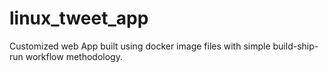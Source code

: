 # linux_tweet_app

Customized web App built using docker image files with simple build-ship-run workflow methodology.
